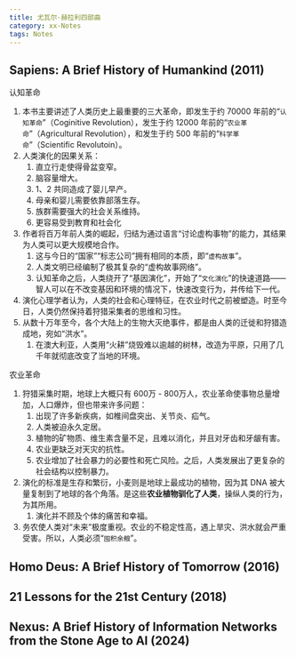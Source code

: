 ```yaml
---
title: 尤瓦尔·赫拉利四部曲
category: xx-Notes
tags: Notes
---
```


##  Sapiens: A Brief History of Humankind (2011)

认知革命
1. 本书主要讲述了人类历史上最重要的三大革命，即发生于约 70000 年前的“`认知革命`”（Coginitive Revolution），发生于约 12000 年前的“`农业革命`”（Agricultural Revolution），和发生于约 500 年前的“`科学革命`”（Scientific Revolutoin）。
2. 人类演化的因果关系：
   1. 直立行走使得骨盆变窄。
   2. 脑容量增大。
   3. 1、2 共同造成了婴儿早产。
   4. 母亲和婴儿需要依靠部落生存。
   5. 族群需要强大的社会关系维持。
   6. 更容易受到教育和社会化
3. 作者将百万年前人类的崛起，归结为通过语言“讨论虚构事物”的能力，其结果为人类可以更大规模地合作。
   1. 这与今日的“国家”“标志公司”拥有相同的本质，即“`虚构故事`”。
   2. 人类文明已经编制了极其复杂的“虚构故事网络”。
   3. 认知革命之后，人类绕开了“基因演化”，开始了“`文化演化`”的快速道路——智人可以在不改变基因和环境的情况下，快速改变行为，并传给下一代。
4. 演化心理学者认为，人类的社会和心理特征，在农业时代之前被塑造。时至今日，人类仍然保持着狩猎采集者的思维和习性。
5. 从数十万年至今，各个大陆上的生物大灭绝事件，都是由人类的迁徙和狩猎造成地，宛如“洪水”。
   1. 在澳大利亚，人类用“火耕”烧毁难以逾越的树林，改造为平原，只用了几千年就彻底改变了当地的环境。

农业革命
1. 狩猎采集时期，地球上大概只有 600万 - 800万人，农业革命使事物总量增加，人口爆炸，但也带来许多问题：
   1. 出现了许多新疾病，如椎间盘突出、关节炎、疝气。
   2. 人类被迫永久定居。
   3. 植物的矿物质、维生素含量不足，且难以消化，并且对牙齿和牙龈有害。
   4. 农业更缺乏对天灾的抗性。
   5. 农业增加了社会暴力的必要性和死亡风险。之后，人类发展出了更复杂的社会结构以控制暴力。
2. 演化的标准是生存和繁衍，小麦则是地球上最成功的植物，因为其 DNA 被大量复制到了地球的各个角落。是这些**农业植物驯化了人类**，操纵人类的行为，为其所用。
   1. 演化并不顾及个体的痛苦和幸福。
3. 务农使人类对“未来”极度重视。农业的不稳定性高，遇上旱灾、洪水就会严重受害。所以，人类必须“`囤积余粮`”。

## Homo Deus: A Brief History of Tomorrow (2016)

## 21 Lessons for the 21st Century (2018)

## Nexus: A Brief History of Information Networks from the Stone Age to AI (2024)